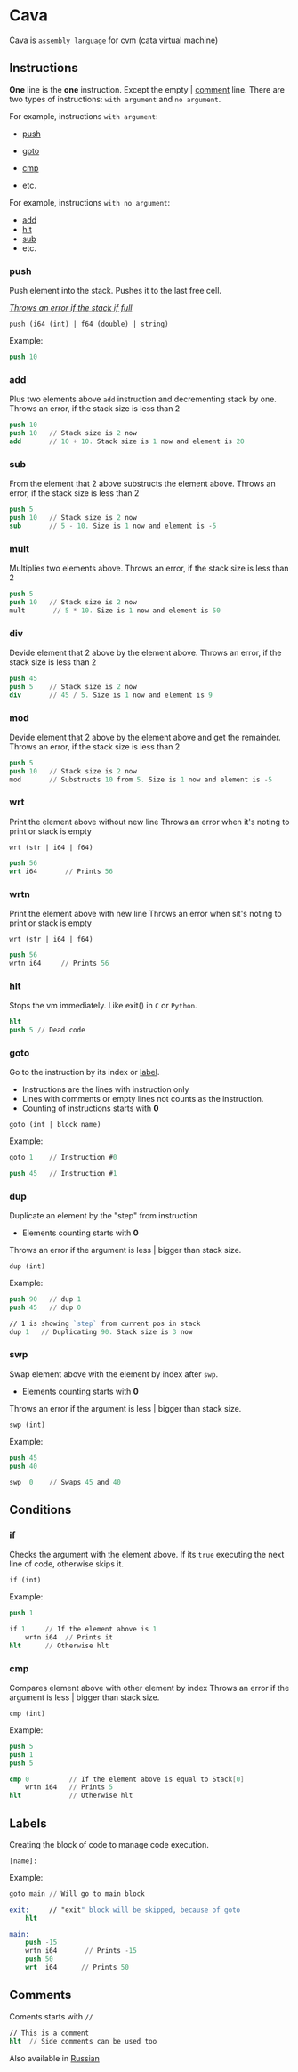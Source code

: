 # Cava

Cava is `assembly language` for cvm (cata virtual machine)

## Instructions

__One__ line is the __one__ instruction. Except the empty | [comment](#comments) line.
There are two types of instructions: `with argument` and `no argument`.

For example, instructions `with argument`:

- [push](#push)
- [goto](#goto)
- [cmp](#cmp)

- etc.

For example, instructions `with no argument`:

- [add](#add)
- [hlt](#hlt)
- [sub](#sub)
- etc.

### push

Push element into the stack. Pushes it to the last free cell.

_[Throws an error if the stack if full](Notes.md#vms-stack)_

``` text
push (i64 (int) | f64 (double) | string)
```

Example:

``` nasm
push 10
```

### add

Plus two elements above `add` instruction and decrementing stack by one.
Throws an error, if the stack size is less than 2

``` nasm
push 10
push 10   // Stack size is 2 now
add       // 10 + 10. Stack size is 1 now and element is 20
```

### sub

From the element that 2 above substructs the element above.
Throws an error, if the stack size is less than 2

``` nasm
push 5
push 10   // Stack size is 2 now
sub       // 5 - 10. Size is 1 now and element is -5
```

### mult

Multiplies two elements above.
Throws an error, if the stack size is less than 2

``` nasm
push 5
push 10   // Stack size is 2 now
mult       // 5 * 10. Size is 1 now and element is 50
```

### div

Devide element that 2 above by the element above.
Throws an error, if the stack size is less than 2

``` nasm
push 45
push 5    // Stack size is 2 now
div       // 45 / 5. Size is 1 now and element is 9
```

### mod

Devide element that 2 above by the element above and get the remainder.
Throws an error, if the stack size is less than 2

``` nasm
push 5
push 10   // Stack size is 2 now
mod       // Substructs 10 from 5. Size is 1 now and element is -5
```

### wrt

Print the element above without new line
Throws an error when it's noting to print or stack is empty

```text
wrt (str | i64 | f64)
```

``` nasm
push 56
wrt i64       // Prints 56
```

### wrtn

Print the element above with new line
Throws an error when sit's noting to print or stack is empty

```text
wrt (str | i64 | f64)
```

``` nasm
push 56
wrtn i64     // Prints 56
```

### hlt

Stops the vm immediately. Like exit() in `C` or `Python`.

``` nasm
hlt
push 5 // Dead code
```

### goto

Go to the instruction by its index or [label](#labels).

- Instructions are the lines with instruction only
- Lines with comments or empty lines not counts as the instruction.
- Counting of instructions starts with __0__

``` text
goto (int | block name)
```

Example:

``` nasm
goto 1    // Instruction #0

push 45   // Instruction #1
```

### dup

Duplicate an element by the "step" from instruction

- Elements counting starts with __0__

Throws an error if the argument is less | bigger than stack size.

```text
dup (int)
```

Example:

``` nasm
push 90   // dup 1
push 45   // dup 0

// 1 is showing `step` from current pos in stack
dup 1   // Duplicating 90. Stack size is 3 now
```

### swp

Swap element above with the element by index after `swp`.

- Elements counting starts with __0__

Throws an error if the argument is less | bigger than stack size.

``` text
swp (int)
```

Example:

``` nasm
push 45
push 40

swp  0    // Swaps 45 and 40
```

## Conditions

### if

Checks the argument with the element above.
If its `true` executing the next line of code, otherwise skips it.

```text
if (int)
```

Example:

``` nasm
push 1

if 1     // If the element above is 1
    wrtn i64  // Prints it
hlt      // Otherwise hlt
```

### cmp

Compares element above with other element by index
Throws an error if the argument is less | bigger than stack size.

```text
cmp (int)
```

Example:

``` nasm
push 5
push 1
push 5

cmp 0          // If the element above is equal to Stack[0]
    wrtn i64   // Prints 5
hlt            // Otherwise hlt
```

## Labels

Creating the block of code to manage code execution.

```text
[name]:
```

Example:

``` nasm
goto main // Will go to main block

exit:     // "exit" block will be skipped, because of goto
    hlt

main:
    push -15
    wrtn i64       // Prints -15
    push 50
    wrt  i64      // Prints 50
```

## Comments

Coments starts with `//`

``` nasm
// This is a comment
hlt  // Side comments can be used too
```

Also available in [Russian](%D0%BA%D0%B0%D0%B2%D0%B0_%D0%B4%D0%BE%D0%BA%D1%83%D0%BC%D0%B5%D0%BD%D1%82%D0%B0%D1%86%D0%B8%D1%8F.md)
